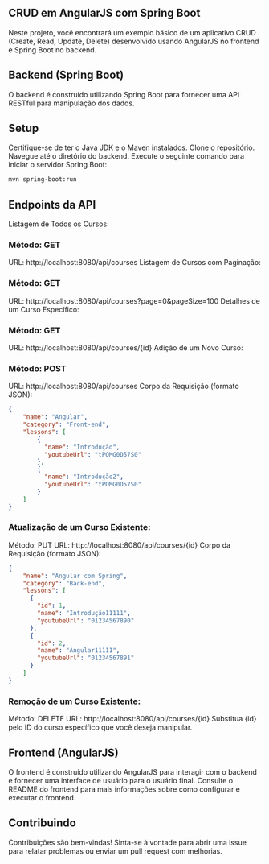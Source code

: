 ## CRUD em AngularJS com Spring Boot
Neste projeto, você encontrará um exemplo básico de um aplicativo CRUD (Create, Read, Update, Delete) desenvolvido usando AngularJS no frontend e Spring Boot no backend.

## Backend (Spring Boot)
O backend é construído utilizando Spring Boot para fornecer uma API RESTful para manipulação dos dados.

## Setup
Certifique-se de ter o Java JDK e o Maven instalados.
Clone o repositório.
Navegue até o diretório do backend.
Execute o seguinte comando para iniciar o servidor Spring Boot:

```bash
mvn spring-boot:run
```

## Endpoints da API
Listagem de Todos os Cursos:

### Método: GET
URL: http://localhost:8080/api/courses
Listagem de Cursos com Paginação:

### Método: GET
URL: http://localhost:8080/api/courses?page=0&pageSize=100
Detalhes de um Curso Específico:

### Método: GET
URL: http://localhost:8080/api/courses/{id}
Adição de um Novo Curso:

### Método: POST
URL: http://localhost:8080/api/courses
Corpo da Requisição (formato JSON):
```json
{
    "name": "Angular",
    "category": "Front-end",
    "lessons": [
        {
          "name": "Introdução",
          "youtubeUrl": "tPOMG0D57S0"
        },
        {
          "name": "Introdução2",
          "youtubeUrl": "tPOMG0D57S0"
        }
    ]
}
```
### Atualização de um Curso Existente:

Método: PUT
URL: http://localhost:8080/api/courses/{id}
Corpo da Requisição (formato JSON):
```json
{
    "name": "Angular com Spring",
    "category": "Back-end",
    "lessons": [
      {
        "id": 1,
        "name": "Introdução11111",
        "youtubeUrl": "01234567890"
      },
      {
        "id": 2,
        "name": "Angular11111",
        "youtubeUrl": "01234567891"
      }
    ]
}
```
### Remoção de um Curso Existente:

Método: DELETE
URL: http://localhost:8080/api/courses/{id}
Substitua {id} pelo ID do curso específico que você deseja manipular.

## Frontend (AngularJS)
O frontend é construído utilizando AngularJS para interagir com o backend e fornecer uma interface de usuário para o usuário final. Consulte o README do frontend para mais informações sobre como configurar e executar o frontend.

## Contribuindo
Contribuições são bem-vindas! Sinta-se à vontade para abrir uma issue para relatar problemas ou enviar um pull request com melhorias.
